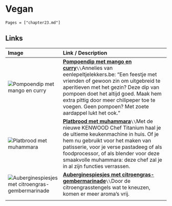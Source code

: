 # Vegan

```@contents
Pages = ["chapter23.md"]
```

## Links

| Image| Link / Description |
| :--- | :--- |
| ![Pompoendip met mango en curry](https://www.foodiesmagazine.nl/app/uploads/2021/10/Dip_van_pompoen_met_mango_en_curry-scaled-800x0-c-default.jpg) | **[Pompoendip met mango en curry](https://www.foodiesmagazine.nl/app/uploads/2021/10/Dip_van_pompoen_met_mango_en_curry-scaled-800x0-c-default.jpg)**``\\``Annelies van eenlepeltjelekkers.be: “Een feestje met vrienden of gewoon zin om uitgebreid te aperitieven met het gezin? Deze dip van pompoen doet het altijd goed. Maak hem extra pittig door meer chilipeper toe te voegen. Geen pompoen? Met zoete aardappel lukt het ook.” |
| ![Platbrood met muhammara](https://www.foodiesmagazine.nl/app/uploads/2017/01/MG_8964-800x0-c-default.jpg) | **[Platbrood met muhammara](https://www.foodiesmagazine.nl/recepten/platbrood-muhammara-kenwood/)**``\\``Met de nieuwe KENWOOD Chef Titanium haal je de ultieme keukenmachine in huis. Of je hem nu gebruikt voor het maken van patisserie, voor je verse pastadeeg of als foodprocessor, of als blender voor deze smaakvolle muhammara: deze chef zal je in al zijn functies verrassen. |
| ![Auberginespiesjes met citroengras-gembermarinade](https://www.foodiesmagazine.nl/app/uploads/2022/07/FD2207-vegabond-citroengras-WillemvSanten-aubergine-scaled.jpg) | **[Auberginespiesjes met citroengras-gembermarinade](https://www.foodiesmagazine.nl/recepten/auberginespiesjes-met-citroengras-gembermarinade/)**``\\``Door de citroengrasstengels wat te kneuzen, komen er meer aroma’s vrij. |
||